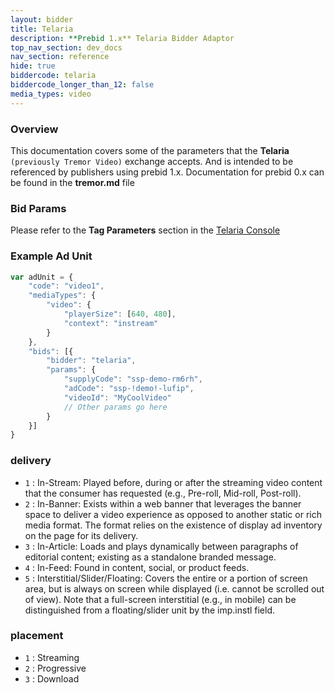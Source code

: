 ```yaml
---
layout: bidder
title: Telaria
description: **Prebid 1.x** Telaria Bidder Adaptor
top_nav_section: dev_docs
nav_section: reference
hide: true
biddercode: telaria
biddercode_longer_than_12: false
media_types: video
---
```


### Overview
This documentation covers some of the parameters that the  **Telaria** `(previously Tremor Video)` exchange accepts. And is intended to be referenced by publishers using prebid 1.x. Documentation for prebid 0.x can be found in the **tremor.md** file 


### Bid Params
Please refer to the **Tag Parameters** section in the  [Telaria Console](https://console.telaria.com)

### Example Ad Unit
```javascript
var adUnit = {
    "code": "video1",
    "mediaTypes": {
        "video": {
            "playerSize": [640, 480],
            "context": "instream"
        }
    },
    "bids": [{
        "bidder": "telaria",
        "params": {
            "supplyCode": "ssp-demo-rm6rh",
            "adCode": "ssp-!demo!-lufip",
            "videoId": "MyCoolVideo"    
            // Other params go here       
        }
    }]
}
```

### delivery

+ `1` : In-Stream: Played before, during or after the streaming video content that the consumer has requested (e.g., Pre-roll, Mid-roll, Post-roll).
+ `2` : In-Banner: Exists within a web banner that leverages the banner space to deliver a video experience as opposed to another static or rich media format. The format relies on the existence of display ad inventory on the page for its delivery.
+ `3` : In-Article: Loads and plays dynamically between paragraphs of editorial content; existing as a standalone branded message.
+ `4` : In-Feed: Found in content, social, or product feeds.
+ `5` : Interstitial/Slider/Floating: Covers the entire or a portion of screen area, but is always on screen while displayed (i.e. cannot be scrolled out of view). Note that a full-screen interstitial (e.g., in mobile) can be distinguished from a floating/slider unit by the imp.instl field.

### placement

+ `1` : Streaming
+ `2` : Progressive
+ `3` : Download
